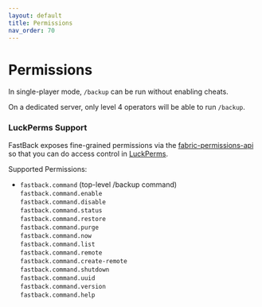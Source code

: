 ```yaml
---
layout: default
title: Permissions
nav_order: 70
---
```


# Permissions

In single-player mode, `/backup` can be run without enabling cheats.

On a dedicated server, only level 4 operators will be able to run `/backup`.


### LuckPerms Support

FastBack exposes fine-grained permissions via the [fabric-permissions-api](https://github.com/lucko/fabric-permissions-api)
so that you can do access control in [LuckPerms](https://luckperms.net/).

Supported Permissions:
* `fastback.command` (top-level /backup command)   
  `fastback.command.enable`       
  `fastback.command.disable`  
  `fastback.command.status`  
  `fastback.command.restore`  
  `fastback.command.purge`        
  `fastback.command.now`          
  `fastback.command.list`         
  `fastback.command.remote`       
  `fastback.command.create-remote`  
  `fastback.command.shutdown`     
  `fastback.command.uuid`         
  `fastback.command.version`      
  `fastback.command.help`         
